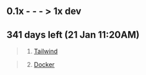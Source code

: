## 0.1x - - - > 1x dev

## 341 days left (21 Jan 11:20AM)

> 1. [Tailwind](./Tailwind/)

> 2. [Docker](./Docker/)
